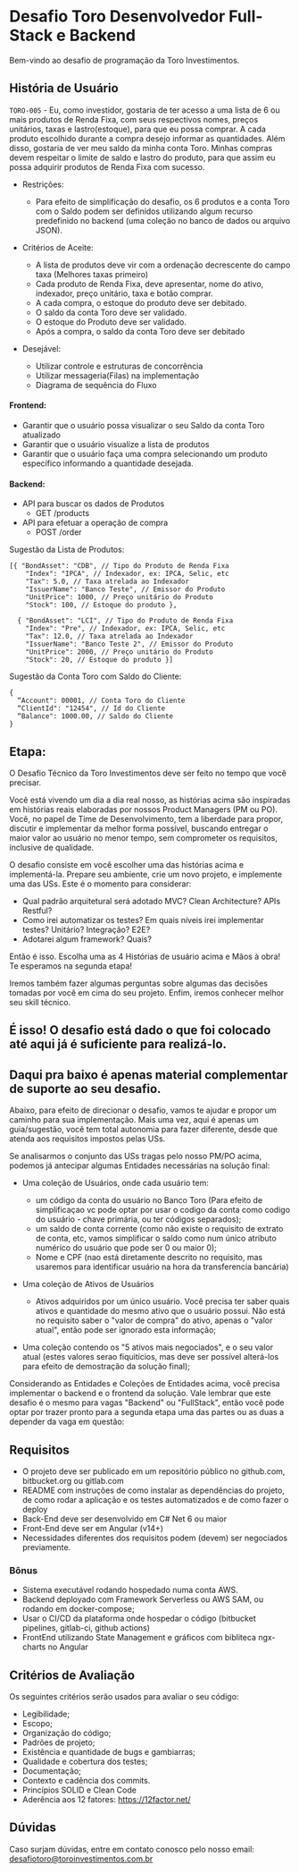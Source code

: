# Desafio Toro Desenvolvedor Full-Stack e Backend

Bem-vindo ao desafio de programação da Toro Investimentos.

## História de Usuário
   

`TORO-005` - Eu, como investidor, gostaria de ter acesso a uma lista de 6 ou mais produtos de Renda Fixa, com seus respectivos nomes, preços unitários, taxas e lastro(estoque), para que eu possa comprar. A cada produto escolhido durante a compra desejo informar as quantidades. Além disso, gostaria de ver meu saldo da minha conta Toro. Minhas compras devem respeitar o limite de saldo e lastro do produto, para que assim eu possa adquirir produtos de Renda Fixa com sucesso.
  - Restrições:
    * Para efeito de simplificação do desafio, os 6 produtos e a conta Toro com o Saldo podem ser definidos utilizando algum recurso predefinido no backend (uma coleção no banco de dados ou arquivo JSON).
  - Critérios de Aceite:
    * A lista de produtos deve vir com a ordenação decrescente do campo taxa (Melhores taxas primeiro)
    * Cada produto de Renda Fixa, deve apresentar, nome do ativo, indexador, preço unitário, taxa e botão comprar.
    * A cada compra, o estoque do produto deve ser debitado.
    * O saldo da conta Toro deve ser validado.
    * O estoque do Produto deve ser validado.
    * Após a compra, o saldo da conta Toro deve ser debitado
      
  - Desejável:
    * Utilizar controle e estruturas de concorrência
    * Utilizar messageria(Filas) na implementação
    * Diagrama de sequência do Fluxo


#### Frontend:
* Garantir que o usuário possa visualizar o seu Saldo da conta Toro atualizado
* Garantir que o usuário visualize a lista de produtos
* Garantir que o usuário faça uma compra selecionando um produto específico informando a quantidade desejada.

#### Backend:
  * API para buscar os dados de Produtos
    * GET <apiBaseUrl>/products
  * API para efetuar a operação de compra
    * POST <apiBaseUrl>/order

Sugestão da Lista de Produtos:
```jsonc
[{ "BondAsset": "CDB", // Tipo do Produto de Renda Fixa
    "Index": "IPCA", // Indexador, ex: IPCA, Selic, etc
    "Tax": 5.0, // Taxa atrelada ao Indexador
    "IssuerName": "Banco Teste", // Emissor do Produto
    "UnitPrice": 1000, // Preço unitário do Produto
    "Stock": 100, // Estoque do produto	},

  { "BondAsset": "LCI", // Tipo do Produto de Renda Fixa
    "Index": "Pre", // Indexador, ex: IPCA, Selic, etc
    "Tax": 12.0, // Taxa atrelada ao Indexador
    "IssuerName": "Banco Teste 2", // Emissor do Produto
    "UnitPrice": 2000, // Preço unitário do Produto
    "Stock": 20, // Estoque do produto }]
```

Sugestão da Conta Toro com Saldo do Cliente:
```jsonc
{        
  “Account": 00001, // Conta Toro do Cliente
  “ClientId": "12454", // Id do Cliente
  “Balance": 1000.00, // Saldo do Cliente
}
```

## Etapa:

O Desafio Técnico da Toro Investimentos deve ser feito no tempo que você precisar.

Você está vivendo um dia a dia real nosso, as histórias acima são inspiradas em histórias reais elaboradas por nossos Product Managers (PM ou PO). Você, no papel de Time de Desenvolvimento, tem a liberdade para propor, discutir e implementar da melhor forma possível, buscando entregar o maior valor ao usuário no menor tempo, sem comprometer os requisitos, inclusive de qualidade.

O desafio consiste em você escolher uma das histórias acima e implementá-la. Prepare seu ambiente, crie um novo projeto, e implemente uma das USs. Este é o momento para considerar:

- Qual padrão arquitetural será adotado MVC? Clean Architecture? APIs Restful? 
- Como irei automatizar os testes? Em quais níveis irei implementar testes? Unitário? Integração? E2E?
- Adotarei algum framework? Quais?

Então é isso. Escolha uma as 4 Histórias de usuário acima e Mãos à obra! Te esperamos na segunda etapa!

Iremos também fazer algumas perguntas sobre algumas das decisões tomadas por você em cima do seu projeto. Enfim, iremos conhecer melhor seu skill técnico. 

## É isso! O desafio está dado o que foi colocado até aqui já é suficiente para realizá-lo.

## Daqui pra baixo é apenas material complementar de suporte ao seu desafio.
Abaixo, para efeito de direcionar o desafio, vamos te ajudar e propor um caminho para sua implementação. Mais uma vez, aqui é apenas um guia/sugestão, você tem total autonomia para fazer diferente, desde que atenda aos requisitos impostos pelas USs.

Se analisarmos o conjunto das USs tragas pelo nosso PM/PO acima, podemos já antecipar algumas Entidades necessárias na solução final:

- Uma coleção de Usuários, onde cada usuário tem:
  - um código da conta do usuário no Banco Toro (Para efeito de simplificaçao vc pode optar por usar o codigo da conta como codigo do usuário - chave primária, ou ter códigos separados);
  - um saldo de conta corrente (como não existe o requisito de extrato de conta, etc, vamos simplificar o saldo como num único atributo numérico do usuário que pode ser 0 ou maior 0);
  - Nome e CPF (nao está diretamente descrito no requisito, mas usaremos para identificar usuário na hora da transferencia bancária)
  
- Uma coleção de Ativos de Usuários
  - Ativos adquiridos por um único usuário. Você precisa ter saber quais ativos e quantidade do mesmo ativo que o usuário possui. Não está no requisito saber o "valor de compra" do ativo, apenas o "valor atual", então pode ser ignorado esta informação;

- Uma coleção contendo os "5 ativos mais negociados", e o seu valor atual (estes valores serao fiquitícios, mas deve ser possível alterá-los para efeito de demostração da solução final);


Considerando as Entidades e Coleções de Entidades acima, você precisa implementar o backend e o frontend da solução. Vale lembrar que este desafio é o mesmo para vagas "Backend" ou "FullStack", então você pode optar por trazer pronto para a segunda etapa uma das partes ou as duas a depender da vaga em questão:

## Requisitos

- O projeto deve ser publicado em um repositório público no github.com, bitbucket.org ou gitlab.com
- README com instruções de como instalar as dependências do projeto, de como rodar a aplicação e os testes automatizados e de como fazer o deploy
- Back-End deve ser desenvolvido em  C# Net 6 ou maior
- Front-End deve ser em Angular (v14+)
- Necessidades diferentes dos requisitos podem (devem) ser negociados previamente.

### Bônus

- Sistema executável rodando hospedado numa conta AWS.
- Backend deployado com Framework Serverless ou AWS SAM, ou rodando em docker-compose;
- Usar o CI/CD da plataforma onde hospedar o código (bitbucket pipelines, gitlab-ci, github actions)
- FrontEnd utilizando State Management e gráficos com bibliteca ngx-charts no Angular
  
## Critérios de Avaliação

Os seguintes critérios serão usados para avaliar o seu código:
- Legibilidade;
- Escopo;
- Organização do código;
- Padrões de projeto;
- Existência e quantidade de bugs e gambiarras;
- Qualidade e cobertura dos testes;
- Documentação;
- Contexto e cadência dos commits.
- Princípios SOLID e Clean Code
- Aderência aos 12 fatores: https://12factor.net/

## Dúvidas

Caso surjam dúvidas, entre em contato conosco pelo nosso email: desafiotoro@toroinvestimentos.com.br